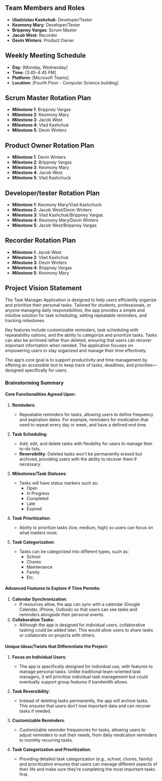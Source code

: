 ## Team Members and Roles

- **Uladzislau Kashchuk**: Developer/Tester
- **Keomony Mary**: Developer/Tester
- **Brippney Vargas**: Scrum Master
- **Jacob West**: Recorder
- **Devin Winters**: Product Owner

## Weekly Meeting Schedule

- **Day**: [Monday, Wednesday]
- **Time**: [3:45-4:45 PM]
- **Platform**: [Microsoft Teams]
- **Location**: [Fourth Floor - Computer Science building]

## Scrum Master Rotation Plan

- **Milestone 1**: Brippney Vargas
- **Milestone 2**: Keomony Mary
- **Milestone 3**: Jacob West
- **Milestone 4**: Vlad Kashchuk
- **Milestone 5**: Devin Winters

## Product Owner Rotation Plan

- **Milestone 1**: Devin Winters
- **Milestone 2**: Brippney Vargas
- **Milestone 3**: Keomony Mary
- **Milestone 4**: Jacob West
- **Milestone 5**: Vlad Kashchuck

## Developer/tester Rotation Plan

- **Milestone 1**: Keomony Mary/Vlad Kashchuck
- **Milestone 2**: Jacob West/Devin Winters
- **Milestone 3**: Vlad Kashchuk/Brippney Vargas
- **Milestone 4**: Keomony Mary/Devin Winters
- **Milestone 5**: Jacob West/Brippney Vargas

## Recorder Rotation Plan

- **Milestone 1**: Jacob West
- **Milestone 2**: Vlad Kashchuk
- **Milestone 3**: Devin Winters
- **Milestone 4**: Brippney Vargas
- **Milestone 5**: Keomony Mary

## Project Vision Statement

The Task Manager Application is designed to help users efficiently organize and prioritize their personal tasks. Tailored for students, professionals, or anyone managing daily responsibilities, the app provides a simple and intuitive solution for task scheduling, setting repeatable reminders, and tracking milestones.

Key features include customizable reminders, task scheduling with repeatability options, and the ability to categorize and prioritize tasks. Tasks can also be archived rather than deleted, ensuring that users can recover important information when needed. The application focuses on empowering users to stay organized and manage their time effectively.

The app’s core goal is to support productivity and time management by offering an accessible tool to keep track of tasks, deadlines, and priorities—designed specifically for users.

### Brainstorming Summary

#### Core Functionalities Agreed Upon:

1. **Reminders**:
   - Repeatable reminders for tasks, allowing users to define frequency and expiration dates. For example, reminders for medication that need to repeat every day or week, and have a defined end time.
2. **Task Scheduling**:
   - Add, edit, and delete tasks with flexibility for users to manage their to-do lists.
   - **Reversibility**: Deleted tasks won’t be permanently erased but archived, providing users with the ability to recover them if necessary.
3. **Milestones/Task Statuses**:

   - Tasks will have status markers such as:
     - Open
     - In Progress
     - Completed
     - Late
     - Expired

4. **Task Prioritization**:

   - Ability to prioritize tasks (low, medium, high) so users can focus on what matters most.

5. **Task Categorization**:
   - Tasks can be categorized into different types, such as:
     - School
     - Chores
     - Maintenance
     - Family
     - Etc.

#### Advanced Features to Explore if Time Permits:

1. **Calendar Synchronization**:
   - If resources allow, the app can sync with a calendar (Google Calendar, iPhone, Outlook) so that users can see tasks and reminders alongside their personal events.
2. **Collaborative Tasks**:
   - Although the app is designed for individual users, collaborative tasking could be added later. This would allow users to share tasks or collaborate on projects with others.

#### Unique Ideas/Twists that Differentiate the Project:

1. **Focus on Individual Users**:

   - The app is specifically designed for individual use, with features to manage personal tasks. Unlike traditional team-oriented task managers, it will prioritize individual task management but could eventually support group features if bandwidth allows.

2. **Task Reversibility**:

   - Instead of deleting tasks permanently, the app will archive tasks. This ensures that users don’t lose important data and can recover tasks if needed.

3. **Customizable Reminders**:

   - Customizable reminder frequencies for tasks, allowing users to adjust reminders to suit their needs, from daily medication reminders to monthly recurring tasks.

4. **Task Categorization and Prioritization**:
   - Providing detailed task categorization (e.g., school, chores, family) and prioritization ensures that users can manage different aspects of their life and make sure they’re completing the most important tasks first.
